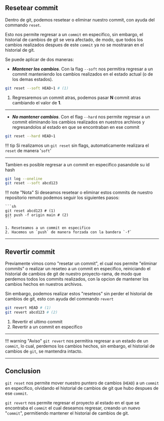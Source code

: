 ## Resetear commit

Dentro de git, podemos resetear o eliminar nuestro commit, con ayuda del commando `reset`.

Esto nos permite regresar a un `commit` en especifico, sin embargo, el historial de cambios de git se vera afectado, de modo, que todos los cambios realizados despues de este `commit` ya no se mostraran en el historial de git.

Se puede aplicar de dos maneras:

- _**Mantener los cambios**_. Con la flag `--soft` nos permitira regresar a un commit manteniendo los cambios realizados en el estado actual (o de los demas estados).

```sh
git reset --soft HEAD~1 # (1)
```

1. Regresaremos un commit atras, podemos pasar **N** commit atras cambiando el valor de **1**.

---

- _**No mantener cambios**_. Con el flag `--hard` nos permite regresar a un commit eliminando los cambios realizados en nuestros archivos y regresandolos al estado en que se encontraban en ese commit

```sh
git reset --hard HEAD~1
```

!!! tip
    Si realizamos un `git reset` sin flags, automaticamente realizara el `reset` de manera '`soft`'

---

Tambien es posible regresar a un commit en especifico pasandole su id hash

```sh
git log --oneline
git reset --soft abcd123
```


!!! note "Nota"
    Si deseamos resetear o eliminar estos commits de nuestro repositorio remoto podemos seguir los siguientes pasos:

    ```sh
    git reset abcd123 # (1)
    git push -f origin main # (2)
    ```

    1. Reseteamos a un commit en especifico
    2. Hacemos un `push` de manera forzada con la bandera `-f`


---

## Revertir commit

Previamente vimos como "resetar un commit", el cual nos permite "eliminar commits" o realizar un reseteo a un commit en especifico, reiniciando el historial de cambios de git de nuestro proyecto-rama, de modo que perdemos todos los commits realizados, con la opcion de mantener los cambios hechos en nuestros archivos.

Sin embargo, podemos realizar estos "reseteos" sin perder el historial de cambios de git, esto con ayuda del commando `revert`

```sh
git revert HEAD # (1)
git revert abcd123 # (2)
```

1. Revertir el ultimo commit
2. Revertir a un commit en especifico

---

!!! warning "Aviso"
    `git revert` nos permitira regresar a un estado de un `commit`, lo cual, perdemos los cambios hechos, sin embargo, el historial de cambios de `git`, se mantendra intacto.



---

## Conclusion

`git reset` nos permite mover nuestro puntero de cambios (`HEAD`) a un `commit` en especifico, olvidando el historial de cambios de git que hubo despues de ese `commit`.

`git revert` nos permite regresar el proyecto al estado en el que se encontraba el `commit` el cual deseamos regresar, creando un nuevo "`commit`", permitiendo mantener el historial de cambios de git.
